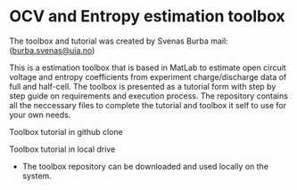 # OCV and Entropy estimation toolbox
The toolbox and tutorial was created by Svenas Burba mail:(burba.svenas@uia.no)

This is a estimation toolbox that is based in MatLab to estimate open circuit voltage and entropy coefficients from experiment charge/discharge data of full and half-cell. The toolbox is presented as a tutorial form with step by step guide on requirements and execution process. The repository contains all the neccessary files to complete the tutorial and toolbox it self to use for your own needs.

Toolbox tutorial in github clone


Toolbox tutorial in local drive
- The toolbox repository can be downloaded and used locally on the system.
